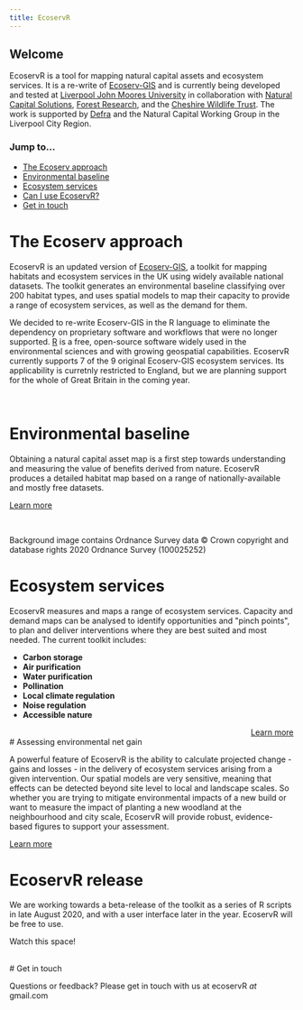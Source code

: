 ```yaml
---
title: EcoservR
---
```


## Welcome
EcoservR is a tool for mapping natural capital assets and ecosystem services. It is a re-write of [Ecoserv-GIS](https://www.nature.scot/snh-research-report-954-ecoserv-gis-v33-toolkit-mapping-ecosystem-services-gb-scale) and is currently being developed and tested at [Liverpool John Moores University](https://www.ljmu.ac.uk/) in collaboration with [Natural Capital Solutions](http://www.naturalcapitalsolutions.co.uk/), [Forest Research](forestresearch.gov.uk/), and the [Cheshire Wildlife Trust](https://www.cheshirewildlifetrust.org.uk/). The work is supported by [Defra](https://www.gov.uk/government/organisations/department-for-environment-food-rural-affairs) and the Natural Capital Working Group in the Liverpool City Region.

### Jump to...

+ [The Ecoserv approach](#the-ecoserv-approach)
+ [Environmental baseline](#environmental-baseline)
+ [Ecosystem services](#ecosystem-services)
+ [Can I use EcoservR?](#ecoservr-release)
+ [Get in touch](#get-in-touch)


# The Ecoserv approach

EcoservR is an updated version of [Ecoserv-GIS](https://www.nature.scot/snh-research-report-954-ecoserv-gis-v33-toolkit-mapping-ecosystem-services-gb-scale), a toolkit for mapping habitats and ecosystem services in the UK using widely available national datasets. The toolkit generates an environmental baseline classifying over 200 habitat types, and uses spatial models to map their capacity to provide a range of ecosystem services, as well as the demand for them.

We decided to re-write Ecoserv-GIS in the R language to eliminate the dependency on proprietary software and workflows that were no longer supported. [R](https://www.r-project.org/) is a free, open-source software widely used in the environmental sciences and with growing geospatial capabilities. EcoservR currently supports 7 of the 9 original Ecoserv-GIS ecosystem services. Its applicability is curretnly restricted to England, but we are planning support for the whole of Great Britain in the coming year. 

<br>

<div display="block" class="row-full-img-right" id="baseline" markdown="1">
   <div class="main-content-right" markdown="1">
   
# Environmental baseline

Obtaining a natural capital asset map is a first step towards understanding and measuring the value of benefits derived from nature. EcoservR produces a detailed habitat map based on a range of nationally-available and mostly free datasets.

<a class="linkbutton" href="{{ site.github.url }}/basemap"> Learn more </a>

<br>
<p class = "disclaimer">Background image contains Ordnance Survey data © Crown copyright and database rights 2020 Ordnance Survey (100025252)</p>

  </div>
</div>

<div display="block" class="row-full-img-left" id="services" markdown="1">
  <div class="main-content-left" markdown="1">

# Ecosystem services

EcoservR measures and maps a range of ecosystem services. Capacity and demand maps can be analysed to identify opportunities and "pinch points", to plan and deliver interventions where they are best suited and most needed. The current toolkit includes:

+ __Carbon storage__
+ __Air purification__
+ __Water purification__
+ __Pollination__
+ __Local climate regulation__
+ __Noise regulation__
+ __Accessible nature__

<a class="linkbutton" href="{{ site.github.url }}/ecoservices" style="float:right;"> Learn more </a>

<br style="clear:both" />

  </div>
</div>

<div display="block" class="row-full-img-right" id="netgain" markdown="1">
  <div class="main-content-right" markdown="1">
# Assessing environmental net gain

A powerful feature of EcoservR is the ability to calculate projected change - gains and losses - in the delivery of ecosystem services arising from a given intervention. Our spatial models are very sensitive, meaning that effects can be detected beyond site level to local and landscape scales. So whether you are trying to mitigate environmental impacts of a new build or want to measure the impact of planting a new woodland at the neighbourhood and city scale, EcoservR will provide robust, evidence-based figures to support your assessment.

<a class="linkbutton" href="{{ site.github.url }}/interventions"> Learn more </a>
  
  </div> 
</div>

# EcoservR release

We are working towards a beta-release of the toolkit as a series of R scripts in late August 2020, and with a user interface later in the year. EcoservR will be free to use.

Watch this space!

<br>


<div display="block" class="row-full" id="contact" markdown="1">
  <div class="main-content" markdown="1">
# Get in touch

Questions or feedback? Please get in touch with us at ecoservR *at* gmail.com

</div>
</div>
